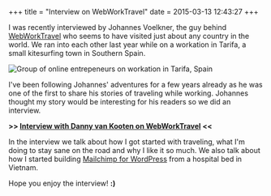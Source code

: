 +++
title = "Interview on WebWorkTravel"
date = 2015-03-13 12:43:27
+++

I was recently interviewed by Johannes Voelkner, the guy behind [WebWorkTravel](http://www.webworktravel.com/) who seems to have visited just about any country in the world. We ran into each other last year while on a workation in Tarifa, a small kitesurfing town in Southern Spain.

![Group of online entrepeneurs on workation in Tarifa, Spain](https://res.cloudinary.com/dannyvankooten/image/upload/v1426250848/workation_xkuikj.jpg)

I've been following Johannes' adventures for a few years already as he was one of the first to share his stories of traveling while working. Johannes thought my story would be interesting for his readers so we did an interview.


**>> [Interview with Danny van Kooten on WebWorkTravel](http://www.webworktravel.com/interview-with-danny-van-kooten/) <<**

In the interview we talk about how I got started with traveling, what I'm doing to stay sane on the road and why I like it so much. We also talk about how I started building [Mailchimp for WordPress](https://www.mc4wp.com/) from a hospital bed in Vietnam.

Hope you enjoy the interview! **:)**


